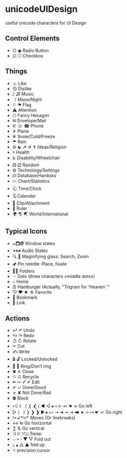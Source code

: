 # unicodeUIDesign
useful unicode characters for UI Design

## Control Elements

* ○ ◉ Radio Button
* ☑ ☐ Checkbox 

## Things
* ☺ Like
* ☹ Dislike
* 𝅘𝅥𝅮 ♫ Music
* ☽ Moon/Night
* ⚐ ⚑ Flag
* ⚠ Attention 
* ⬡ Fancy Hexagon
* ✉ Envelope/Mail
* ✆ ☏ ☎ Phone
* ✈ Plane
* ❄ Snow/Cold/Freeze
* ☂ Rain
* ☮ ☯ ☭ ✡ ✝ Ideas/Religion
* ⚕ Health
* ♿ Disability/Wheelchair
* ⚃ ⚂ Random
* ⚙ Technology/Settings
* ⛁ Database/Hardisks
* 🗠 Chart/Statistics
* 🕣 Time/Clock
* 🗓 Calendar
* 📎 Clip/Attachment	
* 📏 Ruler
* 🌍 	🌎 	🌏 World/International

## Typical Icons
* 🗕🗖🗗 Window states
* 🕨🕩🕪 Audio States
* 🔍 🔎 Maginifying glass: Search, Zoom
* 🖈 Pin needle: Place, fixate
* 📁📂 Folders
* ··· Dots (three characters »middle dots«)
* ⌂ Home
* ☰ Hamburger (Actually, "Trigram for 'Heaven' "
* ♡ ❤ ★ ☆ Favorite
* 🔖 Bookmark	
* 🔗 Link

## Actions

* ↩ ↶ Undo
* ↪ ↷ Redo
* ↺ ↻ Rotate
* ✂ Cut
* ✍ Write
* 🔒 	🔓 Locked/Unlocked 	
* 🔔 	🔕 Ring/Don’t ring	
* ✖ ✕ Close
* ♲ ♺ Recycle
* ✒ ✑ ✐ ✐ Edit
* ✔ ✓ Done/Good
* ✗ ✘ Not Done/Bad
* ⛔ Block
* ‹⨞ 𐌂 〈 ❬ ❮ ⟨ ◀ ◁ ◂ ◃ ← ↤ ☚ ☜ Go left
* ▷ 〉 ⟩ ❭ ❯ ❱ ▶ ▸ ▹‣ ➙ ➜ ➞ → ➡ ➤ ➩ ↦ ☛ ☞ Go right
* ↳↲↰↱ Moves (Or linebreaks)
* ↔ ⇆ Go horizontal
* ↕ ⇅ Go vertical
* ⤨ ⤪ ⤧⤩ Swap
* ⌵ ▾ ▿ ▼ ▽ Fold out
* ▵ ▴ △ ▲ fold up
* ⯐ precision cursor
